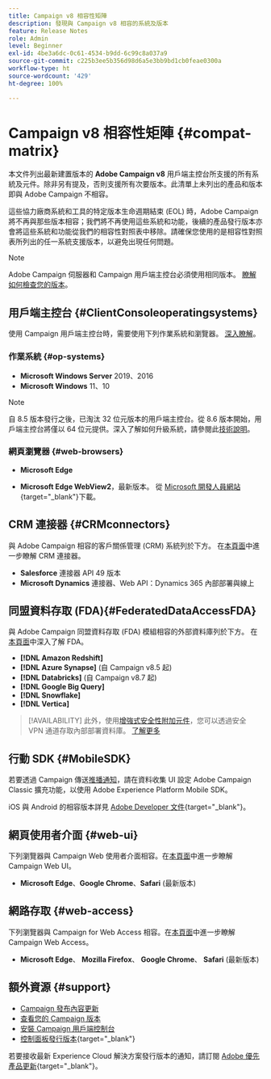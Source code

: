```yaml
---
title: Campaign v8 相容性矩陣
description: 發現與 Campaign v8 相容的系統及版本
feature: Release Notes
role: Admin
level: Beginner
exl-id: 4be3a6dc-0c61-4534-b9dd-6c99c8a037a9
source-git-commit: c225b3ee5b356d98d6a5e3bb9bd1cb0feae0300a
workflow-type: ht
source-wordcount: '429'
ht-degree: 100%

---
```


# Campaign v8 相容性矩陣 {#compat-matrix}

本文件列出最新建置版本的 **Adobe Campaign v8** 用戶端主控台所支援的所有系統及元件。除非另有提及，否則支援所有次要版本。此清單上未列出的產品和版本即與 Adobe Campaign 不相容。

這些協力廠商系統和工具的特定版本生命週期結束 (EOL) 時，Adobe Campaign 將不再與那些版本相容；我們將不再使用這些系統和功能，後續的產品發行版本亦會將這些系統和功能從我們的相容性對照表中移除。請確保您使用的是相容性對照表所列出的任一系統支援版本，以避免出現任何問題。

>[!NOTE]
>
>Adobe Campaign 伺服器和 Campaign 用戶端主控台必須使用相同版本。 [瞭解如何檢查您的版本](upgrades.md#version)。

## 用戶端主控台 {#ClientConsoleoperatingsystems}

使用 Campaign 用戶端主控台時，需要使用下列作業系統和瀏覽器。 [深入瞭解](connect.md)。

### 作業系統 {#op-systems}

* **Microsoft Windows Server** 2019、2016
* **Microsoft Windows** 11、10

>[!NOTE]
>自 8.5 版本發行之後，已淘汰 32 位元版本的用戶端主控台。從 8.6 版本開始，用戶端主控台將僅以 64 位元提供。深入了解如何升級系統，請參閱此[技術說明](../../technotes/upgrades/console.md)。

### 網頁瀏覽器 {#web-browsers}

* **Microsoft Edge**

* **Microsoft Edge WebView2**，最新版本。 從 [Microsoft 開發人員網站](http://www.adobe.com/go/acc-ms-webview2-runtime-download_tw){target="_blank"}下載。

## CRM 連接器 {#CRMconnectors}

與 Adobe Campaign 相容的客戶關係管理 (CRM) 系統列於下方。 在[本頁面](../connect/crm.md)中進一步瞭解 CRM 連接器。

* **Salesforce** 連接器 API 49 版本
* **Microsoft Dynamics** 連接器、Web API：Dynamics 365 內部部署與線上

## 同盟資料存取 (FDA){#FederatedDataAccessFDA}

與 Adobe Campaign 同盟資料存取 (FDA) 模組相容的外部資料庫列於下方。 在[本頁面](../connect/fda.md)中深入了解 FDA。

* **[!DNL Amazon Redshift]**
* **[!DNL Azure Synapse]** (自 Campaign v8.5 起)
* **[!DNL Databricks]** (自 Campaign v8.7 起)
* **[!DNL Google Big Query]**
* **[!DNL Snowflake]**
* **[!DNL Vertica]**


>[!AVAILABILITY]
>此外，使用[增強式安全性附加元件](../config/enhanced-security.md#secure-vpn-tunneling)，您可以透過安全 VPN 通道存取內部部署資料庫。 [了解更多](../config/enhanced-security.md#vpn-callouts)

## 行動 SDK {#MobileSDK}

若要透過 Campaign 傳送[推播通知](../send/push.md)，請在資料收集 UI 設定 Adobe Campaign Classic 擴充功能，以使用 Adobe Experience Platform Mobile SDK。

iOS 與 Android 的相容版本詳見 [Adobe Developer 文件](https://developer.adobe.com/client-sdks/home/){target="_blank"}。

## 網頁使用者介面 {#web-ui}

下列瀏覽器與 Campaign Web 使用者介面相容。在[本頁面](campaign-ui.md#ac-web-ui)中進一步瞭解 Campaign Web UI。

* **Microsoft Edge**、**Google Chrome**、**Safari** (最新版本)

## 網路存取 {#web-access}

下列瀏覽器與 Campaign for Web Access 相容。在[本頁面](connect.md#web-access)中進一步瞭解 Campaign Web Access。

* **Microsoft Edge**、 **Mozilla Firefox**、 **Google Chrome**、 **Safari** (最新版本)

## 額外資源 {#support}

* [Campaign 發布內容更新](upgrades.md)
* [查看您的 Campaign 版本](upgrades.md#version)
* [安裝 Campaign 用戶端控制台](connect.md)
* [控制面板發行版本](https://experienceleague.adobe.com/docs/control-panel/using/release-notes.html?lang=zh-Hant){target="_blank"}

若要接收最新 Experience Cloud 解決方案發行版本的通知，請訂閱 [Adobe 優先產品更新](https://www.adobe.com/tw/subscription/priority-product-update.html){target="_blank"}。